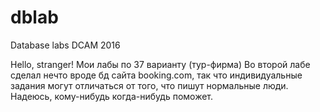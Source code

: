 # dblab
Database labs DCAM 2016

Hello, stranger!
Мои лабы по 37 варианту (тур-фирма)
Во второй лабе сделал нечто вроде бд сайта booking.com, так что индивидуальные задания могут отличаться от того, что пишут нормальные люди. 
Надеюсь, кому-нибудь когда-нибудь поможет.
